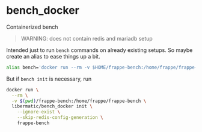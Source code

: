 # bench_docker

Containerized bench

> WARNING: does not contain redis and mariadb setup

Intended just to run `bench` commands on already existing setups. So maybe
create an alias to ease things up a bit.

```sh
alias bench='docker run --rm -v $HOME/frappe-bench:/home/frappe/frappe-bench libermatic/bench_docker'
```

But if `bench init` is necessary, run

```sh
docker run \
  --rm \
  -v $(pwd)/frappe-bench:/home/frappe/frappe-bench \
  libermatic/bench_docker init \
    --ignore-exist \
    --skip-redis-config-generation \
    frappe-bench
```
